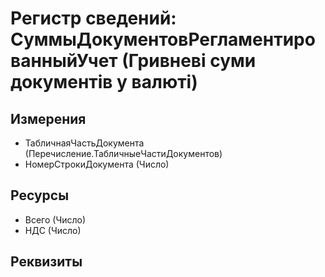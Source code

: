 ﻿# Регистр сведений: СуммыДокументовРегламентированныйУчет (Гривневі суми документів у валюті)

## Измерения

- ТабличнаяЧастьДокумента (Перечисление.ТабличныеЧастиДокументов)
- НомерСтрокиДокумента (Число)

## Ресурсы

- Всего (Число)
- НДС (Число)

## Реквизиты


